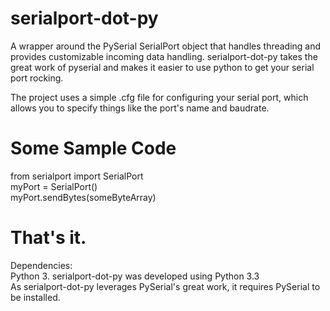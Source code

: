 serialport-dot-py
=

A wrapper around the PySerial SerialPort object that handles threading and provides customizable incoming data handling.
serialport-dot-py takes the great work of pyserial and makes it easier to use python to get your serial port rocking.  

The project uses a simple .cfg file for configuring your serial port, which allows you to specify things like the port's 
name and baudrate.

Some Sample Code
=

from serialport import SerialPort<br>
myPort = SerialPort()<br>
myPort.sendBytes(someByteArray)<br>


That's it.
=

Dependencies:<br>
Python 3.  serialport-dot-py was developed using Python 3.3<br>
As serialport-dot-py leverages PySerial's great work, it requires PySerial to be installed.
